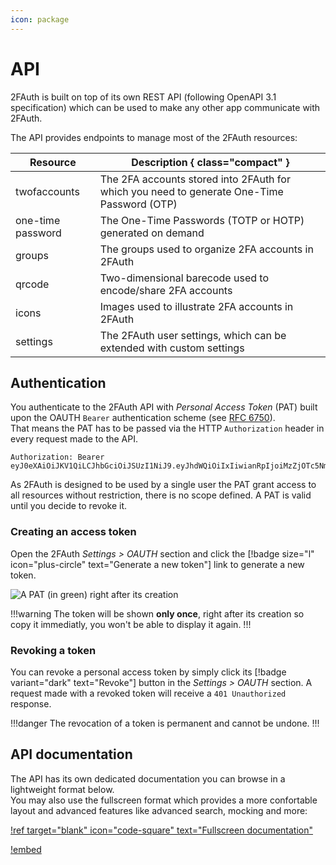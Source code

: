 ```yaml
---
icon: package
---
```

# API

2FAuth is built on top of its own REST API (following OpenAPI 3.1 specification) which can be used to make any other app communicate with 2FAuth.

The API provides endpoints to manage most of the 2FAuth resources:

Resource   | Description { class="compact" }
---    | ---
twofaccounts | The 2FA accounts stored into 2FAuth for which you need to generate One-Time Password (OTP)
one-time password | The One-Time Passwords (TOTP or HOTP) generated on demand
groups | The groups used to organize 2FA accounts in 2FAuth
qrcode | Two-dimensional barecode used to encode/share 2FA accounts
icons | Images used to illustrate 2FA accounts in 2FAuth
settings | The 2FAuth user settings, which can be extended with custom settings

## Authentication

You authenticate to the 2FAuth API with _Personal Access Token_ (PAT) built upon the OAUTH `Bearer` authentication scheme (see <a href="https://datatracker.ietf.org/doc/html/rfc6750" target="_blank">RFC 6750</a>).  
That means the PAT has to be passed via the HTTP `Authorization` header in every request made to the API.

```http
Authorization: Bearer eyJ0eXAiOiJKV1QiLCJhbGciOiJSUzI1NiJ9.eyJhdWQiOiIxIiwianRpIjoiMzZjOTc5NmFlZGI2OGQyYmE2YTIyMTE0NTN
```

As 2FAuth is designed to be used by a single user the PAT grant access to all resources without restriction, there is no scope defined. A PAT is valid until you decide to revoke it.

### Creating an access token

Open the 2FAuth _Settings > OAUTH_ section and click the [!badge size="l" icon="plus-circle" text="Generate a new token"] link to generate a new token.

![A PAT (in green) right after its creation](/static/personal_access_token.png)

!!!warning
The token will be shown __only once__, right after its creation so copy it immediatly, you won't be able to display it again.
!!!

### Revoking a token

You can revoke a personal access token by simply click its [!badge variant="dark" text="Revoke"] button in the _Settings > OAUTH_ section. A request made with a revoked token will receive a `401 Unauthorized` response.

!!!danger
The revocation of a token is permanent and cannot be undone.
!!!

## API documentation

The API has its own dedicated documentation you can browse in a lightweight format below.  
You may also use the fullscreen format which provides a more confortable layout and advanced features like advanced search, mocking and more:

[!ref target="blank" icon="code-square" text="Fullscreen documentation"](/resources/rapidoc.html)

[!embed](/resources/rapidoc-embeded.html)
